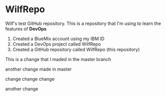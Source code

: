 # WilfRepo
Wilf's test GitHub repository. 
This is a repository that I'm using to learn the features of **DevOps**

1. Created a BlueMix account using my IBM ID
2. Created a DevOps project called WilfRepo
2. Created a GitHub repository called WilfRepo (this repository)

This is a change that I maded in the master branch

another change made in master

change change change

another change
